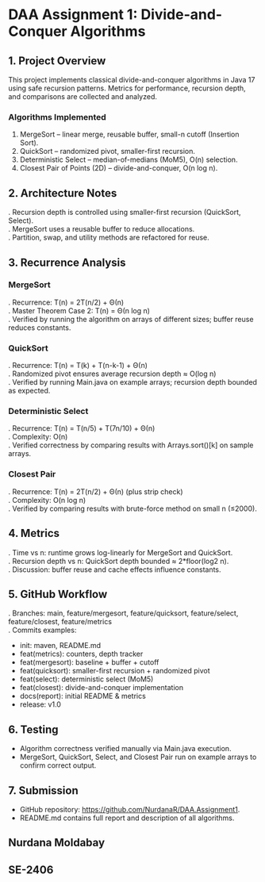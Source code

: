# DAA Assignment 1: Divide-and-Conquer Algorithms

## 1. Project Overview
This project implements classical divide-and-conquer algorithms in Java 17 using safe recursion patterns. Metrics for performance, recursion depth, and comparisons are collected and analyzed.

### Algorithms Implemented
1. MergeSort – linear merge, reusable buffer, small-n cutoff (Insertion Sort).
2. QuickSort – randomized pivot, smaller-first recursion.
3. Deterministic Select – median-of-medians (MoM5), O(n) selection.
4. Closest Pair of Points (2D) – divide-and-conquer, O(n log n).

## 2. Architecture Notes
. Recursion depth is controlled using smaller-first recursion (QuickSort, Select).  
. MergeSort uses a reusable buffer to reduce allocations.  
. Partition, swap, and utility methods are refactored for reuse.  

## 3. Recurrence Analysis
### MergeSort
. Recurrence: T(n) = 2T(n/2) + Θ(n)  
. Master Theorem Case 2: T(n) = Θ(n log n)  
. Verified by running the algorithm on arrays of different sizes; buffer reuse reduces constants.

### QuickSort
. Recurrence: T(n) = T(k) + T(n-k-1) + Θ(n)  
. Randomized pivot ensures average recursion depth ≈ O(log n)  
. Verified by running Main.java on example arrays; recursion depth bounded as expected.

### Deterministic Select
. Recurrence: T(n) = T(n/5) + T(7n/10) + Θ(n)  
. Complexity: O(n)  
. Verified correctness by comparing results with Arrays.sort()[k] on sample arrays.

### Closest Pair
. Recurrence: T(n) = 2T(n/2) + Θ(n) (plus strip check)  
. Complexity: O(n log n)  
. Verified by comparing results with brute-force method on small n (≤2000).

## 4. Metrics
. Time vs n: runtime grows log-linearly for MergeSort and QuickSort.  
. Recursion depth vs n: QuickSort depth bounded ≈ 2*floor(log2 n).  
. Discussion: buffer reuse and cache effects influence constants.


## 5. GitHub Workflow
. Branches: main, feature/mergesort, feature/quicksort, feature/select, feature/closest, feature/metrics  
. Commits examples:
  - init: maven, README.md
  - feat(metrics): counters, depth tracker
  - feat(mergesort): baseline + buffer + cutoff
  - feat(quicksort): smaller-first recursion + randomized pivot
  - feat(select): deterministic select (MoM5)
  - feat(closest): divide-and-conquer implementation
  - docs(report): initial README & metrics
  - release: v1.0


## 6. Testing
- Algorithm correctness verified manually via Main.java execution.  
- MergeSort, QuickSort, Select, and Closest Pair run on example arrays to confirm correct output.  


## 7. Submission
- GitHub repository: https://github.com/NurdanaR/DAA.Assignment1.  
- README.md contains full report and description of all algorithms.

## Nurdana Moldabay
## SE-2406
